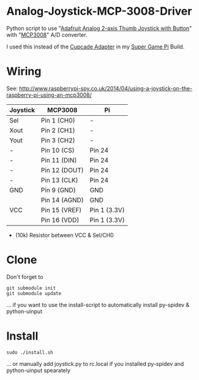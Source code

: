 # Analog-Joystick-MCP-3008-Driver
Python script to use "[Adafruit Analog 2-axis Thumb Joystick with Button](https://www.adafruit.com/product/512)" with "[MCP3008](https://www.adafruit.com/product/856)" A/D converter.

I used this instead of the [Cupcade Adapter](https://www.adafruit.com/product/1916) in my [Super Game Pi](https://learn.adafruit.com/super-game-pi/overview) Build.

# Wiring
See: http://www.raspberrypi-spy.co.uk/2014/04/using-a-joystick-on-the-raspberry-pi-using-an-mcp3008/

| Joystick | MCP3008       | Pi           |
|----------|---------------|--------------|
| Sel      | Pin 1 (CH0)   | -            |
| Xout     | Pin 2 (CH1)   | -            |
| Yout     | Pin 3 (CH2)   | -            |
| -        | Pin 10 (CS)   | Pin 24       |
| -        | Pin 11 (DIN)  | Pin 24       |
| -        | Pin 12 (DOUT) | Pin 24       |
| -        | Pin 13 (CLK)  | Pin 24       |
| GND      | Pin 9 (GND)   | GND          |
|          | Pin 14 (AGND) | GND          |
| VCC      | Pin 15 (VREF) | Pin 1 (3.3V) |
|          | Pin 16 (VDD)  | Pin 1 (3.3V) |

+ (10k) Resistor between VCC & Sel/CH0

# Clone
Don't forget to
```
git submodule init
git submodule update
```
... if you want to use the install-script to automatically install py-spidev & python-uinput

# Install
```
sudo ./install.sh
```
... or manually add joystick.py to rc.local if you installed py-spidev and python-uinput spearately
